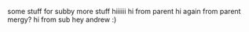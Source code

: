 some stuff for subby
more stuff
hiiiiii
hi from parent
hi again from parent
mergy?
hi from sub
hey andrew :) 
